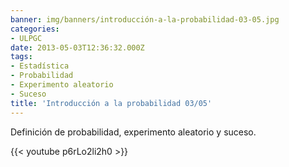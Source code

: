 ```yaml
---
banner: img/banners/introducción-a-la-probabilidad-03-05.jpg
categories:
- ULPGC
date: 2013-05-03T12:36:32.000Z
tags:
- Estadística
- Probabilidad
- Experimento aleatorio
- Suceso
title: 'Introducción a la probabilidad 03/05'
---
```


Definición de probabilidad, experimento aleatorio y suceso.

{{< youtube p6rLo2li2h0 >}}
